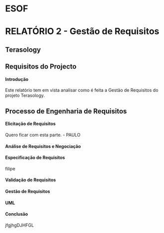 # ESOF
# RELATÓRIO 2 - Gestão de Requisitos
## Terasology

## Requisitos do Projecto

#### Introdução
Este relatório tem em vista analisar como é feita a Gestão de Requisitos do projeto Terasology.



## Processo de Engenharia de Requisitos

#### Elicitação de Requisitos
Quero ficar com esta parte. - PAULO
#### Análise de Requisitos e Negociação

#### Especificação de Requisitos
filipe

#### Validação de Requisitos

#### Gestão de Requisitos

#### UML

#### Conclusão
jfgjhgDJHFGL
